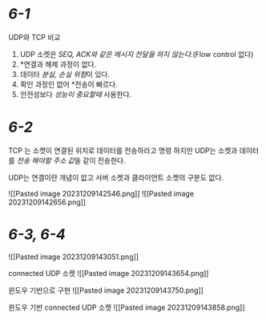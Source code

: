 
# *6-1*

UDP와 TCP 비교
1. UDP 소켓은 *SEQ, ACK와 같은 메시지 전달을 하지 않는다.*(Flow control 없다)
2. *연결과 해제 과정이 없다.
3. 데이터 *분실, 손실 위험*이 있다.
4. 확인 과정인 없어 *전송이 빠르다.
5. 안전성보다 *성능이 중요할때* 사용한다.

# *6-2*

TCP 는 소켓이 연결된 위치로 데이터를 전송하라고 명령 하지만
UDP는 소켓과 데이터를 *전송 해야할 주소 값*을 같이 전송한다.

UDP는 연결이란 개념이 없고 서버 소켓과 클라이언트 소켓의 구분도 없다.

![[Pasted image 20231209142546.png]]
![[Pasted image 20231209142656.png]]

# *6-3, 6-4*

![[Pasted image 20231209143051.png]]

connected UDP 소켓
![[Pasted image 20231209143654.png]]

윈도우 기반으로 구현
![[Pasted image 20231209143750.png]]

윈도우 기반 connected UDP 소켓
![[Pasted image 20231209143858.png]]
